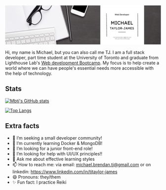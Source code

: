 <!-- ### Hi there 👋 -->

![Banner](/banner.png)


Hi, my name is Michael, but you can also call me TJ.  I am a full stack developer, part time student at the University of Toronto and graduate from Lighthouse Lab's [Web development Bootcamp](https://www.lighthouselabs.ca/en/web-development-bootcamp). My focus is to help create a world where we can have people's essential needs more accessible with the help of technology.

## Stats

[![Mbtj's GitHub stats](https://github-readme-stats.vercel.app/api?username=mbtj&show_icons=true&theme=tokyonight)](https://github.com/mbtj)

[![Top Langs](https://github-readme-stats.vercel.app/api/top-langs/?username=mbtj&theme=tokyonight)](https://github.com/mbtj)

## Extra facts
- 🔭 I’m seeking a small developer community!
- 🌱 I’m currently learning Docker & MongoDB!
- 👯 I’m looking for a junior front-end role!
- 🤔 I’m looking for help with UI/UX principles!!
- 💬 Ask me about effective learning styles
- 📫 How to reach me: via email: michael.brendan.tj@gmail.com or on linkedin: https://www.linkedin.com/in/tjtaylor-james
- 😄 Pronouns: they/them
- ✨ Fun fact: I practice Reiki

